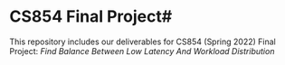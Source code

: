 # CS854 Final Project#
This repository includes our deliverables for CS854 (Spring 2022) Final Project: _Find Balance Between Low Latency And Workload Distribution_